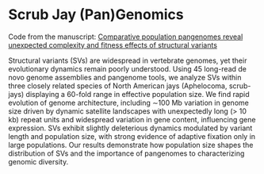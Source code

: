 # Scrub Jay (Pan)Genomics

Code from the manuscript: [Comparative population pangenomes reveal unexpected complexity and fitness effects of structural variants](https://www.biorxiv.org/content/10.1101/2025.02.11.637762v1)

Structural variants (SVs) are widespread in vertebrate genomes, yet their evolutionary dynamics remain poorly understood. Using 45 long-read de novo genome assemblies and pangenome tools, we analyze SVs within three closely related species of North American jays (Aphelocoma, scrub-jays) displaying a 60-fold range in effective population size. We find rapid evolution of genome architecture, including ∼100 Mb variation in genome size driven by dynamic satellite landscapes with unexpectedly long (> 10 kb) repeat units and widespread variation in gene content, influencing gene expression. SVs exhibit slightly deleterious dynamics modulated by variant length and population size, with strong evidence of adaptive fixation only in large populations. Our results demonstrate how population size shapes the distribution of SVs and the importance of pangenomes to characterizing genomic diversity.


